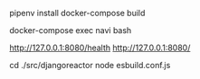 pipenv install
docker-compose build

docker-compose  exec navi  bash

http://127.0.0.1:8080/health
http://127.0.0.1:8080/



cd ./src/djangoreactor
node esbuild.conf.js
